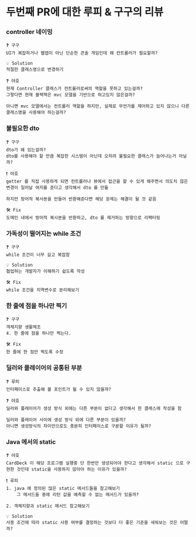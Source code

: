 # 두번째 PR에 대한 루피 & 구구의 리뷰

### controller 네이밍

    ❓ 구구
    UI가 복잡하거나 웹앱이 아닌 단순한 콘솔 게임인데 왜 컨트롤러가 필요할까?

    💡 Solution
    적절한 클래스명으로 변경하기

    ❓ 야호
    현재 Controller 클래스가 컨트롤러로써의 역할을 못하고 있는걸까?
    그렇다면 현재 블랙잭은 mvc 모델을 기반으로 하고있지 않은걸까?

    아니면 mvc 모델에서는 컨트롤러 역할을 하지만, 실제로 무언가를 제어하고 있지 않으니 다른 클래스명을 사용해야 하는걸까?

### 불필요한 dto

    ❓ 구구
    dto가 왜 있는걸까?
    dto를 사용해야 할 만큼 복잡한 시스템이 아닌데 오히려 불필요한 클래스가 늘어나는거 아닐까?

    ❗️ 야호
    getter 를 직접 사용하게 되면 컨트롤러나 뷰에서 접근을 할 수 있게 해주면서 의도치 않은 변경이 일어날 여지를 준다고 생각해서 dto 를 만듦

    하지만 방어적 복사본을 만들어 반환해준다면 해당 문제는 해결이 될 것 같음

    🛠 Fix
    도메인 내에서 방어적 복사본을 반환하고, dto 를 제거하는 방향으로 리팩터링

### 가독성이 떨어지는 while 조건

    ❓ 구구
    while 조건이 너무 길고 복잡함

    💡 Solution
    협업하는 개발자가 이해하기 쉽도록 작성

    🛠 Fix
    while 조건을 지역변수로 분리해보기

### 한 줄에 점을 하나만 찍기

    ❓ 구구
    객체지향 생활체조
    4. 한 줄에 점을 하나만 찍는다.

    🛠 Fix
    한 줄에 한 점만 찍도록 수정

### 딜러와 플레이어의 공통된 부분

    ❓ 루피
    인터페이스로 추출해 볼 포인트가 될 수 있지 않을까?

    ❓ 야호
    딜러와 플레이어가 생성 방식 외에는 다른 부분이 없다고 생각해서 한 클래스에 작성을 함

    딜러와 플레이어 사이에 생성 방식 외에 다른 부분이 있을까?
    아니면 생성방식의 차이만으로도 충분히 인터페이스로 구분할 이유가 될까?

### Java 에서의 static

    ❓ 야호
    CardDeck 이 해당 프로그램 실행중 단 한번만 생성되어야 한다고 생각해서 static 으로 구현한 것인데 static을 사용하지 않아야 하는 이유가 있을까?

    ❗️ 루피
    1. java 에 정의된 많은 static 메서드들을 참고해보기
        그 메서드들 중에 리턴 값을 예측할 수 없는 메서드가 있을까?

    2. 객체지향과 static 메서드 참고해보기

    💡 Solution
    사용 조건에 따라 static 사용 여부를 결정하는 것보다 더 좋은 기준을 세워보는 것은 어떨까?
